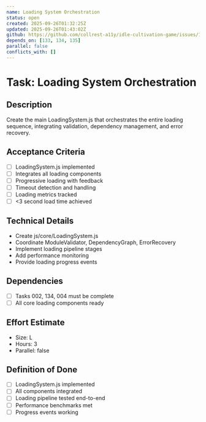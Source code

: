 ```yaml
---
name: Loading System Orchestration
status: open
created: 2025-09-26T01:32:25Z
updated: 2025-09-26T01:43:02Z
github: https://github.com/collrest-a11y/idle-cultivation-game/issues/136
depends_on: [133, 134, 135]
parallel: false
conflicts_with: []
---
```


# Task: Loading System Orchestration

## Description
Create the main LoadingSystem.js that orchestrates the entire loading sequence, integrating validation, dependency management, and error recovery.

## Acceptance Criteria
- [ ] LoadingSystem.js implemented
- [ ] Integrates all loading components
- [ ] Progressive loading with feedback
- [ ] Timeout detection and handling
- [ ] Loading metrics tracked
- [ ] <3 second load time achieved

## Technical Details
- Create js/core/LoadingSystem.js
- Coordinate ModuleValidator, DependencyGraph, ErrorRecovery
- Implement loading pipeline stages
- Add performance monitoring
- Provide loading progress events

## Dependencies
- [ ] Tasks 002, 134, 004 must be complete
- [ ] All core loading components ready

## Effort Estimate
- Size: L
- Hours: 3
- Parallel: false

## Definition of Done
- [ ] LoadingSystem.js implemented
- [ ] All components integrated
- [ ] Loading pipeline tested end-to-end
- [ ] Performance benchmarks met
- [ ] Progress events working
